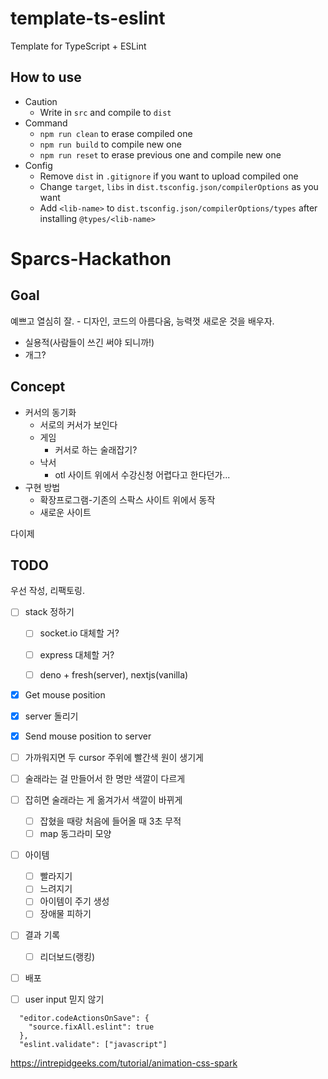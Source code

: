 # template-ts-eslint
Template for TypeScript + ESLint

## How to use
- Caution
    - Write in `src` and compile to `dist`
- Command
    - `npm run clean` to erase compiled one
    - `npm run build` to compile new one
    - `npm run reset` to erase previous one and compile new one
- Config
    - Remove `dist` in `.gitignore` if you want to upload compiled one
    - Change `target`, `libs` in `dist.tsconfig.json/compilerOptions` as you want
    - Add `<lib-name>` to `dist.tsconfig.json/compilerOptions/types` after installing `@types/<lib-name>`


# Sparcs-Hackathon

## Goal
예쁘고 열심히 잘. - 디자인, 코드의 아름다움, 능력껏
새로운 것을 배우자.

- 실용적(사람들이 쓰긴 써야 되니까!)
- 개그?

## Concept
- 커서의 동기화
    - 서로의 커서가 보인다
	- 게임
		- 커서로 하는 술래잡기?
	- 낙서
		- otl 사이트 위에서 수강신청 어렵다고 한다던가...
- 구현 방법
    - 확장프로그램-기존의 스팍스 사이트 위에서 동작
    - 새로운 사이트

다이제

## TODO
우선 작성, 리팩토링.

- [ ] stack 정하기
    - [ ] socket.io 대체할 거?
    - [ ] express 대체할 거?

    - [ ] deno + fresh(server), nextjs(vanilla)
- [X] Get mouse position
- [X] server 돌리기
- [X] Send mouse position to server

- [ ] 가까워지면 두 cursor 주위에 빨간색 원이 생기게
- [ ] 술래라는 걸 만들어서 한 명만 색깔이 다르게
- [ ] 잡히면 술래라는 게 옮겨가서 색깔이 바뀌게
    - [ ] 잡혔을 때랑 처음에 들어올 때 3초 무적
    - [ ] map 동그라미 모양
- [ ] 아이템
    - [ ] 빨라지기
    - [ ] 느려지기
    - [ ] 아이템이 주기 생성
    - [ ] 장애물 피하기
- [ ] 결과 기록
    - [ ] 리더보드(랭킹)

- [ ] 배포
- [ ] user input 믿지 않기

```
  "editor.codeActionsOnSave": {
    "source.fixAll.eslint": true
  },
  "eslint.validate": ["javascript"]
```
https://intrepidgeeks.com/tutorial/animation-css-spark